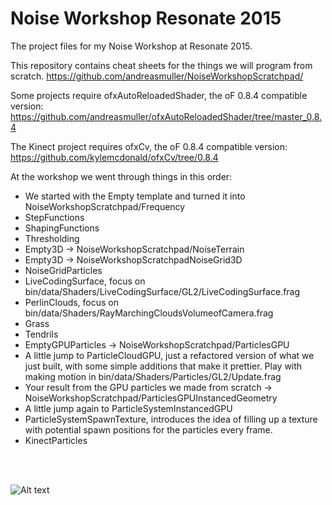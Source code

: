 # Noise Workshop Resonate 2015

The project files for my Noise Workshop at Resonate 2015. 

This repository contains cheat sheets for the things we will program from scratch.
https://github.com/andreasmuller/NoiseWorkshopScratchpad/

Some projects require ofxAutoReloadedShader, the oF 0.8.4 compatible version:
https://github.com/andreasmuller/ofxAutoReloadedShader/tree/master_0.8.4

The Kinect project requires ofxCv, the oF 0.8.4 compatible version:
https://github.com/kylemcdonald/ofxCv/tree/0.8.4

At the workshop we went through things in this order:

- We started with the Empty template and turned it into NoiseWorkshopScratchpad/Frequency
- StepFunctions
- ShapingFunctions
- Thresholding
- Empty3D -> NoiseWorkshopScratchpad/NoiseTerrain
- Empty3D -> NoiseWorkshopScratchpadNoiseGrid3D
- NoiseGridParticles
- LiveCodingSurface, focus on bin/data/Shaders/LiveCodingSurface/GL2/LiveCodingSurface.frag
- PerlinClouds, focus on bin/data/Shaders/RayMarchingCloudsVolumeofCamera.frag
- Grass
- Tendrils
- EmptyGPUParticles -> NoiseWorkshopScratchpad/ParticlesGPU
- A little jump to ParticleCloudGPU, just a refactored version of what we just built, with some simple additions that make it prettier. Play with making motion in bin/data/Shaders/Particles/GL2/Update.frag
- Your result from the GPU particles we made from scratch -> NoiseWorkshopScratchpad/ParticlesGPUInstancedGeometry
- A little jump again to ParticleSystemInstancedGPU
- ParticleSystemSpawnTexture, introduces the idea of filling up a texture with potential spawn positions for the particles every frame.
- KinectParticles 


<br>
<br>

![Alt text](Screenshots/PosterImageSmall.jpg?raw=true "Optional Title")
